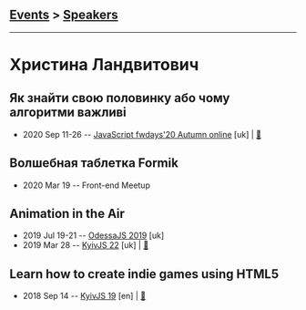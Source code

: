 ## [Events](../README.md) > [Speakers](../speakers.md)
---

# Христина Ландвитович

## Як знайти свою половинку або чому алгоритми важливі
- 2020 Sep 11-26 -- [JavaScript fwdays&#39;20 Autumn online](https://youtu.be/XVdPi0_YM0k) [uk] | [:notebook:](https://www.slideshare.net/fwdays/khrystyna-landvytovych-finding-the-perfect-mate-or-what-if-an-algorithm-affects-your-life)  
## Волшебная таблетка Formik
- 2020 Mar 19 -- Front-end Meetup    
## Animation in the Air
- 2019 Jul 19-21 -- [OdessaJS 2019](https://www.youtube.com/watch?v=Aeqr96oD_Es) [uk]   
- 2019 Mar 28 -- [KyivJS 22](https://www.youtube.com/watch?v=Wqn_kmMpCGc) [uk] | [:notebook:](https://slides.com/cristinalandvytovych/animation/#/)  
## Learn how to create indie games using HTML5
- 2018 Sep 14 -- [KyivJS 19](https://www.youtube.com/watch?v=1KPX2a-bdZ0) [en] | [:notebook:](https://slides.com/cristinalandvytovych/gamedev#/)  
